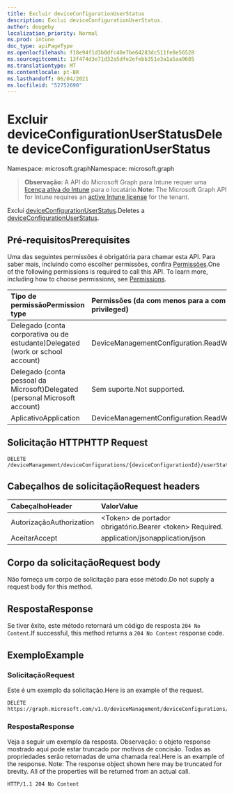 ```yaml
---
title: Excluir deviceConfigurationUserStatus
description: Exclui deviceConfigurationUserStatus.
author: dougeby
localization_priority: Normal
ms.prod: intune
doc_type: apiPageType
ms.openlocfilehash: f18e94f1d3b0dfc40e7be64283dc511fe8e56528
ms.sourcegitcommit: 13f474d3e71d32a5dfe2efebb351e3a1a5aa9685
ms.translationtype: MT
ms.contentlocale: pt-BR
ms.lasthandoff: 06/04/2021
ms.locfileid: "52752690"
---
```

# <a name="delete-deviceconfigurationuserstatus"></a><span data-ttu-id="0126c-103">Excluir deviceConfigurationUserStatus</span><span class="sxs-lookup"><span data-stu-id="0126c-103">Delete deviceConfigurationUserStatus</span></span>

<span data-ttu-id="0126c-104">Namespace: microsoft.graph</span><span class="sxs-lookup"><span data-stu-id="0126c-104">Namespace: microsoft.graph</span></span>

> <span data-ttu-id="0126c-105">**Observação:** A API do Microsoft Graph para Intune requer uma [licença ativa do Intune](https://go.microsoft.com/fwlink/?linkid=839381) para o locatário.</span><span class="sxs-lookup"><span data-stu-id="0126c-105">**Note:** The Microsoft Graph API for Intune requires an [active Intune license](https://go.microsoft.com/fwlink/?linkid=839381) for the tenant.</span></span>

<span data-ttu-id="0126c-106">Exclui [deviceConfigurationUserStatus](../resources/intune-deviceconfig-deviceconfigurationuserstatus.md).</span><span class="sxs-lookup"><span data-stu-id="0126c-106">Deletes a [deviceConfigurationUserStatus](../resources/intune-deviceconfig-deviceconfigurationuserstatus.md).</span></span>

## <a name="prerequisites"></a><span data-ttu-id="0126c-107">Pré-requisitos</span><span class="sxs-lookup"><span data-stu-id="0126c-107">Prerequisites</span></span>
<span data-ttu-id="0126c-p101">Uma das seguintes permissões é obrigatória para chamar esta API. Para saber mais, incluindo como escolher permissões, confira [Permissões](/graph/permissions-reference).</span><span class="sxs-lookup"><span data-stu-id="0126c-p101">One of the following permissions is required to call this API. To learn more, including how to choose permissions, see [Permissions](/graph/permissions-reference).</span></span>

|<span data-ttu-id="0126c-110">Tipo de permissão</span><span class="sxs-lookup"><span data-stu-id="0126c-110">Permission type</span></span>|<span data-ttu-id="0126c-111">Permissões (da com menos para a com mais privilégios)</span><span class="sxs-lookup"><span data-stu-id="0126c-111">Permissions (from least to most privileged)</span></span>|
|:---|:---|
|<span data-ttu-id="0126c-112">Delegado (conta corporativa ou de estudante)</span><span class="sxs-lookup"><span data-stu-id="0126c-112">Delegated (work or school account)</span></span>|<span data-ttu-id="0126c-113">DeviceManagementConfiguration.ReadWrite.All</span><span class="sxs-lookup"><span data-stu-id="0126c-113">DeviceManagementConfiguration.ReadWrite.All</span></span>|
|<span data-ttu-id="0126c-114">Delegado (conta pessoal da Microsoft)</span><span class="sxs-lookup"><span data-stu-id="0126c-114">Delegated (personal Microsoft account)</span></span>|<span data-ttu-id="0126c-115">Sem suporte.</span><span class="sxs-lookup"><span data-stu-id="0126c-115">Not supported.</span></span>|
|<span data-ttu-id="0126c-116">Aplicativo</span><span class="sxs-lookup"><span data-stu-id="0126c-116">Application</span></span>|<span data-ttu-id="0126c-117">DeviceManagementConfiguration.ReadWrite.All</span><span class="sxs-lookup"><span data-stu-id="0126c-117">DeviceManagementConfiguration.ReadWrite.All</span></span>|

## <a name="http-request"></a><span data-ttu-id="0126c-118">Solicitação HTTP</span><span class="sxs-lookup"><span data-stu-id="0126c-118">HTTP Request</span></span>
<!-- {
  "blockType": "ignored"
}
-->
``` http
DELETE /deviceManagement/deviceConfigurations/{deviceConfigurationId}/userStatuses/{deviceConfigurationUserStatusId}
```

## <a name="request-headers"></a><span data-ttu-id="0126c-119">Cabeçalhos de solicitação</span><span class="sxs-lookup"><span data-stu-id="0126c-119">Request headers</span></span>
|<span data-ttu-id="0126c-120">Cabeçalho</span><span class="sxs-lookup"><span data-stu-id="0126c-120">Header</span></span>|<span data-ttu-id="0126c-121">Valor</span><span class="sxs-lookup"><span data-stu-id="0126c-121">Value</span></span>|
|:---|:---|
|<span data-ttu-id="0126c-122">Autorização</span><span class="sxs-lookup"><span data-stu-id="0126c-122">Authorization</span></span>|<span data-ttu-id="0126c-123">&lt;Token&gt; de portador obrigatório.</span><span class="sxs-lookup"><span data-stu-id="0126c-123">Bearer &lt;token&gt; Required.</span></span>|
|<span data-ttu-id="0126c-124">Aceitar</span><span class="sxs-lookup"><span data-stu-id="0126c-124">Accept</span></span>|<span data-ttu-id="0126c-125">application/json</span><span class="sxs-lookup"><span data-stu-id="0126c-125">application/json</span></span>|

## <a name="request-body"></a><span data-ttu-id="0126c-126">Corpo da solicitação</span><span class="sxs-lookup"><span data-stu-id="0126c-126">Request body</span></span>
<span data-ttu-id="0126c-127">Não forneça um corpo de solicitação para esse método.</span><span class="sxs-lookup"><span data-stu-id="0126c-127">Do not supply a request body for this method.</span></span>

## <a name="response"></a><span data-ttu-id="0126c-128">Resposta</span><span class="sxs-lookup"><span data-stu-id="0126c-128">Response</span></span>
<span data-ttu-id="0126c-129">Se tiver êxito, este método retornará um código de resposta `204 No Content`.</span><span class="sxs-lookup"><span data-stu-id="0126c-129">If successful, this method returns a `204 No Content` response code.</span></span>

## <a name="example"></a><span data-ttu-id="0126c-130">Exemplo</span><span class="sxs-lookup"><span data-stu-id="0126c-130">Example</span></span>

### <a name="request"></a><span data-ttu-id="0126c-131">Solicitação</span><span class="sxs-lookup"><span data-stu-id="0126c-131">Request</span></span>
<span data-ttu-id="0126c-132">Este é um exemplo da solicitação.</span><span class="sxs-lookup"><span data-stu-id="0126c-132">Here is an example of the request.</span></span>
``` http
DELETE https://graph.microsoft.com/v1.0/deviceManagement/deviceConfigurations/{deviceConfigurationId}/userStatuses/{deviceConfigurationUserStatusId}
```

### <a name="response"></a><span data-ttu-id="0126c-133">Resposta</span><span class="sxs-lookup"><span data-stu-id="0126c-133">Response</span></span>
<span data-ttu-id="0126c-p102">Veja a seguir um exemplo da resposta. Observação: o objeto response mostrado aqui pode estar truncado por motivos de concisão. Todas as propriedades serão retornadas de uma chamada real.</span><span class="sxs-lookup"><span data-stu-id="0126c-p102">Here is an example of the response. Note: The response object shown here may be truncated for brevity. All of the properties will be returned from an actual call.</span></span>
``` http
HTTP/1.1 204 No Content
```




